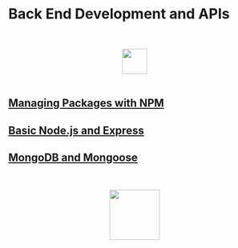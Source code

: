 # Back End Development and APIs

<div align="center">
  <br><br>
  <img src="https://upload.wikimedia.org/wikipedia/commons/thumb/f/fa/FreeCodeCamp_logo.svg/2560px-FreeCodeCamp_logo.svg.png" height="50px">
  <br><br>
</div>

## [Managing Packages with NPM](./managingPackages.md)
## [Basic Node.js and Express](./basicNodeExpress.md)
## [MongoDB and Mongoose](./mongodbMongoose.md)

<div align="center">
  <br><br>
  <img src="https://upload.wikimedia.org/wikipedia/commons/thumb/7/7e/Node.js_logo_2015.svg/1280px-Node.js_logo_2015.svg.png" height="100px">
  <br><br>
</div>